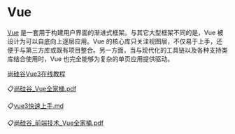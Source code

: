 # Vue
[Vue](https://v3.cn.vuejs.org/guide/introduction.html) 是一套用于构建用户界面的渐进式框架。与其它大型框架不同的是，Vue 被设计为可以自底向上逐层应用。Vue 的核心库只关注视图层，不仅易于上手，还便于与第三方库或既有项目整合。另一方面，当与现代化的工具链以及各种支持类库结合使用时，Vue 也完全能够为复杂的单页应用提供驱动。

[尚硅谷Vue3在线教程](https://24kcs.github.io/vue3_study/)

:clipboard:[尚硅谷_Vue全家桶.pdf](file/尚硅谷_Vue全家桶.pdf)

:clipboard:[vue3快速上手.md](file/vue3快速上手.md)

:clipboard:[尚硅谷_前端技术_Vue全家桶.pdf](file/尚硅谷_前端技术_Vue全家桶.pdf)
